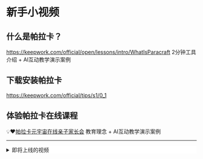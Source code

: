 # 新手小视频

## 什么是帕拉卡？
https://keepwork.com/official/open/lessons/intro/WhatIsParacraft
2分钟工具介绍 + AI互动教学演示案例

## 下载安装帕拉卡
https://keepwork.com/official/tips/s1/0_1

## 体验帕拉卡在线课程
:bulb::heart:[帕拉卡元宇宙在线亲子家长会](https://keepwork.com/official/open/lessons/prepare/parent_meeting)
教育理念 + AI互动教学演示案例


----

<details style="background-color:white">
  <summary>即将上线的视频</summary><p>
  
## 新建世界与F1帮助
https://keepwork.com/official/tips/s1/0_2
左手WASD， 右手鼠标

## 《创意空间》与教育3.0
https://keepwork.com/official/tips/s1/0_3

## 如何开展《创意空间》
https://keepwork.com/official/tips/s1/0_4

## 如何回答学生的提问？
https://keepwork.com/official/tips/s1/0_4
永远不回答

## 如何进行1v1辅导？
https://keepwork.com/official/tips/s1/0_4

## 导游手册：教学篇
https://keepwork.com/official/tips/s1/0_4

1. 完全的新手：新手教学，F1
1. 新手30天：导师的家，探索，教学视频，小项目列表，自我检测表
1. 新手180天：文本搜索，每日视频，孙子兵法

## 导游手册：作品篇
https://keepwork.com/official/tips/s1/0_4
1. 过山车，跑酷，解谜
2. 动画
3. 编程

## 利用AI示教系统教学
https://keepwork.com/official/tips/s1/0_4
老师备课， 课堂上老师展示，请同学上台演示，同学自学

## 老师测评与成长路径
  
</p></details>




